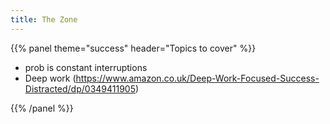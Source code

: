 ```yaml
---
title: The Zone
---
```



{{% panel theme="success" header="Topics to cover" %}}

 - prob is constant interruptions
 - Deep work (https://www.amazon.co.uk/Deep-Work-Focused-Success-Distracted/dp/0349411905)

{{% /panel %}}